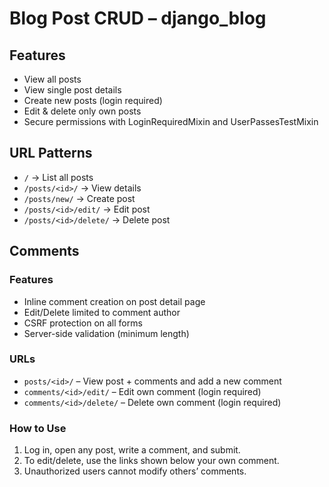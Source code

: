 # Blog Post CRUD – django_blog

## Features
- View all posts
- View single post details
- Create new posts (login required)
- Edit & delete only own posts
- Secure permissions with LoginRequiredMixin and UserPassesTestMixin

## URL Patterns
- `/` → List all posts
- `/posts/<id>/` → View details
- `/posts/new/` → Create post
- `/posts/<id>/edit/` → Edit post
- `/posts/<id>/delete/` → Delete post




## Comments

### Features
- Inline comment creation on post detail page
- Edit/Delete limited to comment author
- CSRF protection on all forms
- Server-side validation (minimum length)

### URLs
- `posts/<id>/` – View post + comments and add a new comment
- `comments/<id>/edit/` – Edit own comment (login required)
- `comments/<id>/delete/` – Delete own comment (login required)

### How to Use
1. Log in, open any post, write a comment, and submit.
2. To edit/delete, use the links shown below your own comment.
3. Unauthorized users cannot modify others’ comments.

